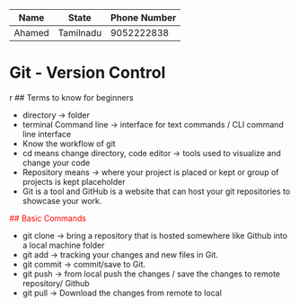 <style>
r { color: Red }
o { color: Orange }
g { color: Green }
</style>

|Name | State | Phone Number|
|---|---|---|
|Ahamed|Tamilnadu|9052222838|


# Git - Version Control



r ##  Terms to know for beginners
- directory -> folder
- terminal Command line -> interface for text commands / CLI command line interface
- Know the workflow of git
- cd means change directory, code editor -> tools used to visualize and change your code
- Repository means -> where your project is placed or kept or group of projects is kept placeholder
- Git is a tool and GitHub is a website that can host your git repositories to showcase your work.

<r> ##  Basic Commands
- git clone -> bring a repository that is hosted somewhere like Github into a local machine folder
- git add -> tracking your changes and new files in Git.
- git commit -> commit/save to Git.
- git push -> from local push the changes / save the changes to remote repository/ Github
- git pull -> Download the changes from remote to local
